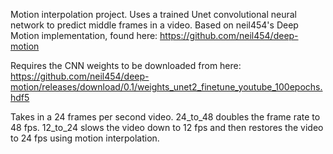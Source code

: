 Motion interpolation project.
Uses a trained Unet convolutional neural network to predict middle frames in a video.
Based on neil454's Deep Motion implementation, found here:
https://github.com/neil454/deep-motion

Requires the CNN weights to be downloaded from here:
https://github.com/neil454/deep-motion/releases/download/0.1/weights_unet2_finetune_youtube_100epochs.hdf5

Takes in a 24 frames per second video.
24_to_48 doubles the frame rate to 48 fps.
12_to_24 slows the video down to 12 fps and then restores the video to 24 fps using motion interpolation.
